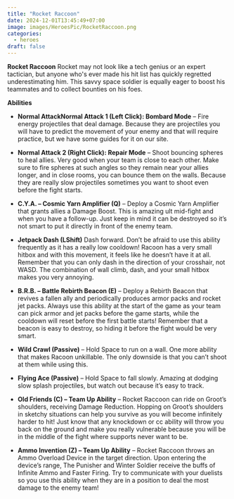 ```yaml
---
title: "Rocket Raccoon"
date: 2024-12-01T13:45:49+07:00
image: images/HeroesPic/RocketRaccoon.png
categories:
  - heroes
draft: false
---
```


**Rocket Raccoon** Rocket may not look like a tech genius or an expert tactician, but anyone who's ever made his hit list has quickly regretted underestimating him. This savvy space soldier is equally eager to boost his teammates and to collect bounties on his foes.

**Abilities** 

- **Normal AttackNormal Attack 1 (Left Click): Bombard Mode** – Fire energy projectiles that deal damage. Because they are projectiles you will have to predict the movement of your enemy and that will require practice, but we have some guides for it on our site.

- **Normal Attack 2 (Right Click): Repair Mode** – Shoot bouncing spheres to heal allies. Very good when your team is close to each other. Make sure to fire spheres at such angles so they remain near your allies longer, and in close rooms, you can bounce them on the walls. Because they are really slow projectiles sometimes you want to shoot even before the fight starts.

- **C.Y.A. – Cosmic Yarn Amplifier (Q)** – Deploy a Cosmic Yarn Amplifier that grants allies a Damage Boost. This is amazing ult mid-fight and when you have a follow-up. Just keep in mind it can be destroyed so it’s not smart to put it directly in front of the enemy team.

- **Jetpack Dash (LShift)** Dash forward. Don’t be afraid to use this ability frequently as it has a really low cooldown! Racoon has a very small hitbox and with this movement, it feels like he doesn’t have it at all. Remember that you can only dash in the direction of your crosshair, not WASD. The combination of wall climb, dash, and your small hitbox makes you very annoying.

- **B.R.B. – Battle Rebirth Beacon (E)** – Deploy a Rebirth Beacon that revives a fallen ally and periodically produces armor packs and rocket jet packs. Always use this ability at the start of the game as your team can pick armor and jet packs before the game starts, while the cooldown will reset before the first battle starts! Remember that a beacon is easy to destroy, so hiding it before the fight would be very smart.

- **Wild Crawl (Passive)** – Hold Space to run on a wall. One more ability that makes Racoon unkillable. The only downside is that you can’t shoot at them while using this.

- **Flying Ace (Passive)** – Hold Space to fall slowly. Amazing at dodging slow splash projectiles, but watch out because it’s easy to track.

- **Old Friends (C) – Team Up Ability** – Rocket Raccoon can ride on Groot’s shoulders, receiving Damage Reduction. Hopping on Groot’s shoulders in sketchy situations can help you survive as you will become infinitely harder to hit! Just know that any knockdown or cc ability will throw you back on the ground and make you really vulnerable because you will be in the middle of the fight where supports never want to be.

- **Ammo Invention (Z) – Team Up Ability** – Rocket Raccoon throws an Ammo Overload Device in the target direction. Upon entering the device’s range, The Punisher and Winter Soldier receive the buffs of Infinite Ammo and Faster Firing. Try to communicate with your duelists so you use this ability when they are in a position to deal the most damage to the enemy team!